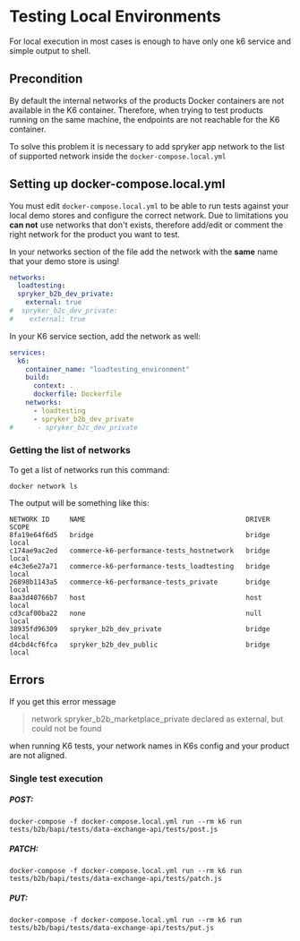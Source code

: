 # Testing Local Environments

For local execution in most cases is enough to have only one k6 service and simple output to shell.


## Precondition

By default the internal networks of the products Docker containers are not available in the K6 container. Therefore, when trying to test products running on the same machine, the endpoints are not reachable for the K6 container.

To solve this problem it is necessary to add spryker app network to the list of supported network inside the `docker-compose.local.yml`

## Setting up docker-compose.local.yml

You must edit `docker-compose.local.yml` to be able to run tests against your local demo stores and configure the correct network. Due to limitations you **can not** use networks that don't exists, therefore add/edit or comment the right network for the product you want to test.

In your networks section of the file add the network with the **same** name that your demo store is using!

```yaml
networks:
  loadtesting:
  spryker_b2b_dev_private:
    external: true
#  spryker_b2c_dev_private:
#    external: true
```

In your K6 service section, add the network as well:

```yaml
services:
  k6:
    container_name: "loadtesting_environment"
    build:
      context: .
      dockerfile: Dockerfile
    networks:
      - loadtesting
      - spryker_b2b_dev_private
#      - spryker_b2c_dev_private
```

### Getting the list of networks

To get a list of networks run this command:

```shell
docker network ls
```

The output will be something like this:

```shell
NETWORK ID     NAME                                        DRIVER    SCOPE
8fa19e64f6d5   bridge                                      bridge    local
c174ae9ac2ed   commerce-k6-performance-tests_hostnetwork   bridge    local
e4c3e6e27a71   commerce-k6-performance-tests_loadtesting   bridge    local
26898b1143a5   commerce-k6-performance-tests_private       bridge    local
8aa3d40766b7   host                                        host      local
cd3caf00ba22   none                                        null      local
38935fd96309   spryker_b2b_dev_private                     bridge    local
d4cbd4cf6fca   spryker_b2b_dev_public                      bridge    local
```

## Errors

If you get this error message

> network spryker_b2b_marketplace_private declared as external, but could not be found

when running K6 tests, your network names in K6s config and your product are not aligned.

### Single test execution

##### POST:

    docker-compose -f docker-compose.local.yml run --rm k6 run tests/b2b/bapi/tests/data-exchange-api/tests/post.js



##### PATCH:

    docker-compose -f docker-compose.local.yml run --rm k6 run tests/b2b/bapi/tests/data-exchange-api/tests/patch.js



##### PUT:

    docker-compose -f docker-compose.local.yml run --rm k6 run tests/b2b/bapi/tests/data-exchange-api/tests/put.js